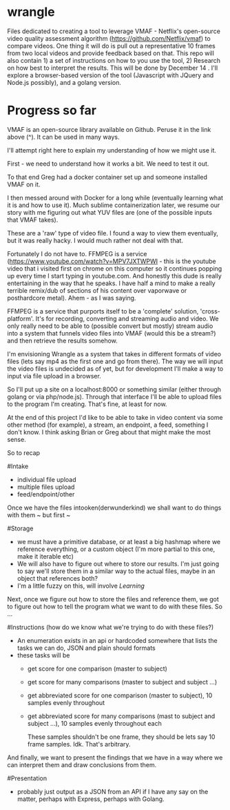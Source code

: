 # wrangle
Files dedicated to creating a tool to leverage VMAF - Netflix's open-source video quality assessment algorithm (https://github.com/Netflix/vmaf) to compare videos. One thing it will do is pull out a representative 10 frames from two local videos and provide feedback based on that. This repo will also contain 1) a set of instructions on how to you use the tool, 2) Research on how best to interpret the results. This will be done by December 14 . I'll explore a browser-based version of the tool (Javascript with JQuery and Node.js possibly), and a golang version.


# Progress so far

VMAF is an open-source library available on Github. Peruse it in the link above (^). It can be used in many ways.

I'll attempt right here to explain my understanding of how we might use it.

First - we need to understand how it works a bit. We need to test it out.

To that end Greg had a docker container set up and someone installed VMAF on it.

I then messed around with Docker for a long while (eventually learning what it is and how to use it). Much sublime containerization later, we resume our story with me figuring out what YUV files are (one of the possible inputs that VMAF takes).

These are a 'raw' type of video file. I found a way to view them eventually, but it was really hacky. I would much rather not deal with that.

Fortunately I do not have to. FFMPEG is a service (https://www.youtube.com/watch?v=MPV7JXTWPWI - this is the youtube video that i visited first on chrome on this computer so it continues popping up every time I start typing in youtube.com. And honestly this dude is really entertaining in the way that he speaks. I have half a mind to make a really terrible remix/dub of sections of his content over vaporwave or posthardcore metal). Ahem - as I was saying.

FFMPEG is a service that purports itself to be a 'complete' solution, 'cross-platform'. It's for recording, converting and streaming audio and video. We only really need to be able to (possible convert but mostly) stream audio into a system that funnels video files into VMAF (would this be a stream?) and then retrieve the results somehow.

I'm envisioning Wrangle as a system that takes in different formats of video files (lets say mp4 as the first one and go from there). The way we will input the video files is undecided as of yet, but for development I'll make a way to input via file upload in a browser.

So I'll put up a site on a localhost:8000 or something similar (either through golang or via php/node.js). Through that interface I'll be able to upload files to the program I'm creating. That's fine, at least for now.

At the end of this project I'd like to be able to take in video content via some other method (for example), a stream, an endpoint, a feed, something I don't know. I think asking Brian or Greg about that might make the most sense.

So to recap

#Intake
- individual file upload
- multiple files upload
- feed/endpoint/other

Once we have the files intooken(derwunderkind) we shall want to do things with them ~ but first ~

#Storage
- we must have a primitive database, or at least a big hashmap where we reference everything, or a custom object (I'm more partial to this one, make it iterable etc)
- We will also have to figure out where to store our results. I'm just going to say we'll store them in a similar way to the actual files, maybe in an object that references both?
- I'm a little fuzzy on this, will involve *Learning*

Next, once we figure out how to store the files and reference them, we got to figure out how to tell the program what we want to do with these files. So ...

#Instructions (how do we know what we're trying to do with these files?)
- An enumeration exists in an api or hardcoded somewhere that lists the tasks we can do, JSON and plain should formats
- these tasks will be
  - get score for one comparison (master to subject)
  - get score for many comparisons (master to subject and subject ...)
  - get abbreviated score for one comparison (master to subject), 10 samples evenly throughout
  - get abbreviated score for many comparisons (mast to subject and subject ...), 10 samples evenly throughout each

    These samples shouldn't be one frame, they should be lets say 10 frame samples. Idk. That's arbitrary.

And finally, we want to present the findings that we have in a way where we can interpret them and draw conclusions from them.

#Presentation
- probably just output as a JSON from an API if I have any say on the matter, perhaps with Express, perhaps with Golang.
